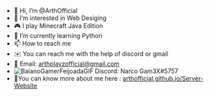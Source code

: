 - 👋 Hi, I’m @ArthOfficial
- 👀 I’m interested in Web Desiging
- 🎮 I play Minecraft Java Edition
- 🌱 I’m currently learning Python
- 📫 How to reach me 
- ✉️ You can reach me with the help of discord or gmail
- 📧 Email: arthplayzofficial@gmail.com
- ![BaianoGamerFeijoadaGIF](https://user-images.githubusercontent.com/107664148/184615707-f66465ec-0d72-4ed4-8b28-090109f33ff3.gif) Discord: Narco Gam3X#5757
- 📃You can know more about me here : [arthofficial.github.io/Server-Website](https://arthofficial.github.io/Server-Website/)
